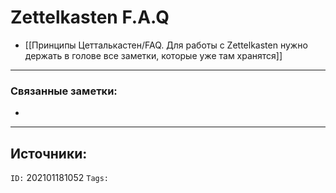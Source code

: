 # Zettelkasten F.A.Q

- [[Принципы Цетталькастен/FAQ. Для работы с Zettelkasten нужно держать в голове все заметки, которые уже там хранятся]]


---
### Связанные заметки:
- 

---
**Источники**: 
- 

`ID:` 202101181052
`Tags:` 